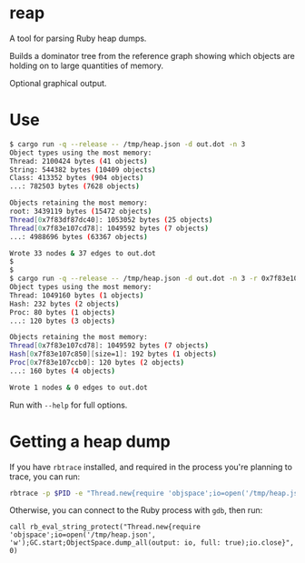 # reap

A tool for parsing Ruby heap dumps.

Builds a dominator tree from the reference graph showing which objects are holding on to large quantities of memory.

Optional graphical output.

# Use 

```sh
$ cargo run -q --release -- /tmp/heap.json -d out.dot -n 3
Object types using the most memory:
Thread: 2100424 bytes (41 objects)
String: 544382 bytes (10409 objects)
Class: 413352 bytes (904 objects)
...: 782503 bytes (7628 objects)

Objects retaining the most memory:
root: 3439119 bytes (15472 objects)
Thread[0x7f83df87dc40]: 1053052 bytes (25 objects)
Thread[0x7f83e107cd78]: 1049592 bytes (7 objects)
...: 4988696 bytes (63367 objects)

Wrote 33 nodes & 37 edges to out.dot
$
$
$ cargo run -q --release -- /tmp/heap.json -d out.dot -n 3 -r 0x7f83e107cd78
Object types using the most memory:
Thread: 1049160 bytes (1 objects)
Hash: 232 bytes (2 objects)
Proc: 80 bytes (1 objects)
...: 120 bytes (3 objects)

Objects retaining the most memory:
Thread[0x7f83e107cd78]: 1049592 bytes (7 objects)
Hash[0x7f83e107c850][size=1]: 192 bytes (1 objects)
Proc[0x7f83e107ccb0]: 120 bytes (2 objects)
...: 160 bytes (4 objects)

Wrote 1 nodes & 0 edges to out.dot
```

Run with `--help` for full options.

# Getting a heap dump

If you have `rbtrace` installed, and required in the process you're planning to trace, you can run:

```sh
rbtrace -p $PID -e "Thread.new{require 'objspace';io=open('/tmp/heap.json', 'w');GC.start;ObjectSpace.dump_all(output: io, full: true);io.close}"
```

Otherwise, you can connect to the Ruby process with `gdb`, then run:

```gdb
call rb_eval_string_protect("Thread.new{require 'objspace';io=open('/tmp/heap.json', 'w');GC.start;ObjectSpace.dump_all(output: io, full: true);io.close}", 0)
```
